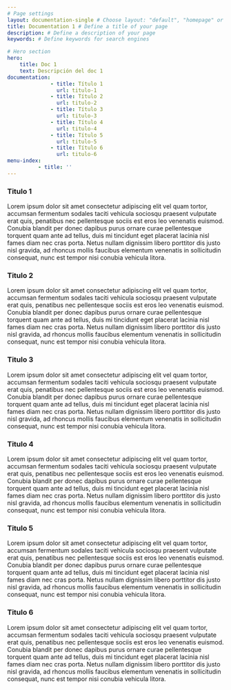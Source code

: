 ```yaml
---
# Page settings
layout: documentation-single # Choose layout: "default", "homepage" or "documentation-archive"
title: Documentation 1 # Define a title of your page
description: # Define a description of your page
keywords: # Define keywords for search engines

# Hero section
hero:
    title: Doc 1
    text: Descripción del doc 1
documentation:
              - title: Título 1
                url: titulo-1
              - title: Título 2
                url: titulo-2
              - title: Título 3
                url: titulo-3
              - title: Título 4
                url: titulo-4
              - title: Título 5
                url: titulo-5
              - title: Título 6
                url: titulo-6
menu-index:
          - title: ''
---
```


### Titulo 1
Lorem ipsum dolor sit amet consectetur adipiscing elit vel quam tortor, accumsan fermentum sodales taciti vehicula sociosqu praesent vulputate erat quis, penatibus nec pellentesque sociis est eros leo venenatis euismod. Conubia blandit per donec dapibus purus ornare curae pellentesque torquent quam ante ad tellus, duis mi tincidunt eget placerat lacinia nisl fames diam nec cras porta. Netus nullam dignissim libero porttitor dis justo nisl gravida, ad rhoncus mollis faucibus elementum venenatis in sollicitudin consequat, nunc est tempor nisi conubia vehicula litora.

### Titulo 2
Lorem ipsum dolor sit amet consectetur adipiscing elit vel quam tortor, accumsan fermentum sodales taciti vehicula sociosqu praesent vulputate erat quis, penatibus nec pellentesque sociis est eros leo venenatis euismod. Conubia blandit per donec dapibus purus ornare curae pellentesque torquent quam ante ad tellus, duis mi tincidunt eget placerat lacinia nisl fames diam nec cras porta. Netus nullam dignissim libero porttitor dis justo nisl gravida, ad rhoncus mollis faucibus elementum venenatis in sollicitudin consequat, nunc est tempor nisi conubia vehicula litora.

### Titulo 3
Lorem ipsum dolor sit amet consectetur adipiscing elit vel quam tortor, accumsan fermentum sodales taciti vehicula sociosqu praesent vulputate erat quis, penatibus nec pellentesque sociis est eros leo venenatis euismod. Conubia blandit per donec dapibus purus ornare curae pellentesque torquent quam ante ad tellus, duis mi tincidunt eget placerat lacinia nisl fames diam nec cras porta. Netus nullam dignissim libero porttitor dis justo nisl gravida, ad rhoncus mollis faucibus elementum venenatis in sollicitudin consequat, nunc est tempor nisi conubia vehicula litora.

### Titulo 4
Lorem ipsum dolor sit amet consectetur adipiscing elit vel quam tortor, accumsan fermentum sodales taciti vehicula sociosqu praesent vulputate erat quis, penatibus nec pellentesque sociis est eros leo venenatis euismod. Conubia blandit per donec dapibus purus ornare curae pellentesque torquent quam ante ad tellus, duis mi tincidunt eget placerat lacinia nisl fames diam nec cras porta. Netus nullam dignissim libero porttitor dis justo nisl gravida, ad rhoncus mollis faucibus elementum venenatis in sollicitudin consequat, nunc est tempor nisi conubia vehicula litora.

### Titulo 5
Lorem ipsum dolor sit amet consectetur adipiscing elit vel quam tortor, accumsan fermentum sodales taciti vehicula sociosqu praesent vulputate erat quis, penatibus nec pellentesque sociis est eros leo venenatis euismod. Conubia blandit per donec dapibus purus ornare curae pellentesque torquent quam ante ad tellus, duis mi tincidunt eget placerat lacinia nisl fames diam nec cras porta. Netus nullam dignissim libero porttitor dis justo nisl gravida, ad rhoncus mollis faucibus elementum venenatis in sollicitudin consequat, nunc est tempor nisi conubia vehicula litora.

### Titulo 6
Lorem ipsum dolor sit amet consectetur adipiscing elit vel quam tortor, accumsan fermentum sodales taciti vehicula sociosqu praesent vulputate erat quis, penatibus nec pellentesque sociis est eros leo venenatis euismod. Conubia blandit per donec dapibus purus ornare curae pellentesque torquent quam ante ad tellus, duis mi tincidunt eget placerat lacinia nisl fames diam nec cras porta. Netus nullam dignissim libero porttitor dis justo nisl gravida, ad rhoncus mollis faucibus elementum venenatis in sollicitudin consequat, nunc est tempor nisi conubia vehicula litora.


